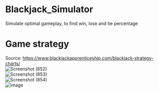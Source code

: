 # Blackjack_Simulator
Simulate optimal gameplay, to find win, lose and tie percentage

# Game strategy
Source: https://www.blackjackapprenticeship.com/blackjack-strategy-charts/ <br/>
![Screenshot (852)](https://user-images.githubusercontent.com/51332449/177075903-4bad246c-abf8-46bc-a853-35f484726941.png) <br/>
![Screenshot (853)](https://user-images.githubusercontent.com/51332449/177075910-fbde8772-2358-4478-b2bc-4ee9aac866fb.png) <br/>
![Screenshot (854)](https://user-images.githubusercontent.com/51332449/177075913-e2732f4a-23dd-4756-bb3d-09a72b83d19b.png) <br/>
![image](https://user-images.githubusercontent.com/51332449/177075493-9b683fb0-b3c7-44ac-ba01-345c86de28c9.png) <br/>

